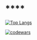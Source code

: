 <script src="https://unpkg.com/@codersrank/summary@0.9.13/codersrank-summary.min.js"></script>
# ****

[![Top Langs](https://github-readme-stats.vercel.app/api/top-langs/?username=dimmkan)](https://github.com/dimmkan/github-readme-stats)

[![codewars](https://www.codewars.com/users/dimmkan/badges/large)](https://www.codewars.com/users/dimmkan)

<codersrank-summary username="dimmkan"></codersrank-summary>
